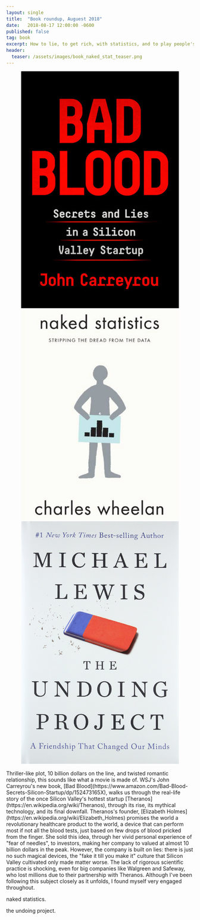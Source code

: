 ```yaml
---
layout: single
title:  "Book roundup, Auguest 2018"
date:   2018-08-17 12:00:00 -0600
published: false
tag: book
excerpt: How to lie, to get rich, with statistics, and to play people's mind.
header:
  teaser: /assets/images/book_naked_stat_teaser.png
---
```


<figure class="third">
<a href="/assets/images/book_bad_blood.jpg"><img src="/assets/images/book_bad_blood.jpg" ></a>
<a href="/assets/images/book_naked_statistics.jpg"><img src="/assets/images/book_naked_statistics.jpg"></a>
<a href="/assets/images/book_the_undoing_project.jpg"><img src="/assets/images/book_the_undoing_project.jpg"></a>
</figure>
Thriller-like plot, 10 billion dollars on the line, and twisted romantic relationship, this sounds like what a movie is made of. WSJ's John Carreyrou's new book, [Bad Blood](https://www.amazon.com/Bad-Blood-Secrets-Silicon-Startup/dp/152473165X), walks us through the real-life story of the once Silicon Valley's hottest startup [Theranos](https://en.wikipedia.org/wiki/Theranos), through its rise, its mythical technology, and its final downfall. Theranos's founder, [Elizabeth Holmes](https://en.wikipedia.org/wiki/Elizabeth_Holmes) promises the world a revolutionary healthcare product to the world, a device that can perform most if not all the blood tests, just based on few drops of blood pricked from the finger. She sold this idea, through her vivid personal experience of "fear of needles", to investors, making her company to valued at almost 10 billion dollars in the peak. However, the company is built on lies: there is just no such magical devices, the "fake it till you make it" culture that Silicon Valley cultivated only made matter worse. The lack of rigorous scientific practice is shocking, even for big companies like Walgreen and Safeway, who lost millions due to their partnership with Theranos. Although I've been following this subject closely as it unfolds, I found myself very engaged throughout. 

naked statistics.

the undoing project.